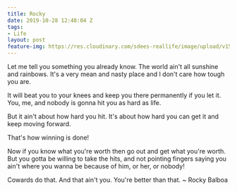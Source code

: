 ```yaml
---
title: Rocky
date: 2019-10-28 12:48:04 Z
tags:
- Life
layout: post
feature-img: https://res.cloudinary.com/sdees-reallife/image/upload/v1555658919/sample_feature_img.png
---
```


Let me tell you something you already know. The world ain't all sunshine and rainbows. It's a very mean and nasty place and I don't care how tough you are.

It will beat you to your knees and keep you there permanently if you let it. You, me, and nobody is gonna hit you as hard as life.

But it ain't about how hard you hit. It's about how hard you can get it and keep moving forward.

That's how winning is done!

<i class="fa fa-child" style="color:plum"></i>

Now if you know what you're worth then go out and get what you're worth. But you gotta be willing to take the hits, and not pointing fingers saying you ain't where you wanna be because of him, or her, or nobody!

Cowards do that. And that ain't you. You're better than that. ~ Rocky Balboa
